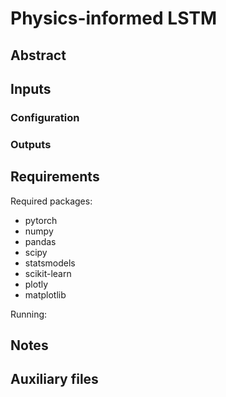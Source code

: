 # Physics-informed LSTM

## Abstract


## Inputs

### Configuration

### Outputs

## Requirements
Required packages:
* pytorch
* numpy 
* pandas
* scipy
* statsmodels
* scikit-learn
* plotly
* matplotlib

Running:


## Notes



## Auxiliary files

